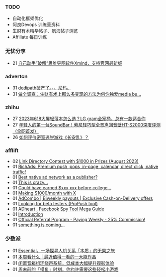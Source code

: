 ### TODO
-  自动化框架优化
-  阿良Devops 训练营资料
-  生财有术精华帖子、航海帖子浏览
-  Affiliate 每日训练

### 无忧分享
<!-- ruyo:START -->
-  21 [自己动手”破解”思维导图软件Xmind，支持官网最新版](https://51.ruyo.net/18460.html)<!-- ruyo:END -->

### advertcn
<!-- advertcn:START -->
-  31 [dedipath破产了。。。尼玛。](https://www.advertcn.com/forum.php?mod=viewthread&tid=111904)
-  31 [做个调查：生财有术上那么多变现的方法为何你独爱media bu...](https://www.advertcn.com/forum.php?mod=viewthread&tid=111890)<!-- advertcn:END -->

### zhihu
<!-- zhihu:START -->
-  27 [2023年618大屏轻薄本怎么选？LG gram全家桶，总有一款适合你](http://zhuanlan.zhihu.com/p/632641888?utm_campaign=rss&utm_medium=rss&utm_source=rss&utm_content=title)
-  27 [年轻人的第一台SoundBar！索尼轻巧型全景声回音壁HT-S2000深度评测（全网首发）](http://zhuanlan.zhihu.com/p/630990296?utm_campaign=rss&utm_medium=rss&utm_source=rss&utm_content=title)
-  26 [如何评价密室逃脱游戏《长安乱》？](http://www.zhihu.com/question/563950552/answer/3045961312?utm_campaign=rss&utm_medium=rss&utm_source=rss&utm_content=title)<!-- zhihu:END -->

### afflift
<!-- afflift:START -->
-  02 [Link Directory Contest with $1000 in Prizes &lpar;August 2023&rpar;](https://afflift.com/f/threads/link-directory-contest-with-1000-in-prizes-august-2023.11479/)
-  01 [RichAds: Premium push, pops, in-page, calendar, direct click, native traffic!](https://afflift.com/f/threads/richads-premium-push-pops-in-page-calendar-direct-click-native-traffic.991/)
-  01 [Best native ad network as a publisher?](https://afflift.com/f/threads/best-native-ad-network-as-a-publisher.10533/)
-  01 [This is crazy...](https://afflift.com/f/threads/this-is-crazy.11539/)
-  01 [Could have earned $xxx,xxx before college...](https://afflift.com/f/threads/could-have-earned-xxx-xxx-before-college.11374/)
-  01 [Making $1000/month with X](https://afflift.com/f/threads/making-1000-month-with-x.11494/)
-  01 [AdCombo | Biweekly payouts | Exclusive Cash-on-Delivery offers](https://afflift.com/f/threads/adcombo-biweekly-payouts-exclusive-cash-on-delivery-offers.3509/)
-  01 [Looking for beta testers &lpar;ProPush tool&rpar;](https://afflift.com/f/threads/looking-for-beta-testers-propush-tool.11522/)
-  01 [ADheart , Facebook Spy Tool Mega Guide](https://afflift.com/f/threads/adheart-facebook-spy-tool-mega-guide.11532/)
-  01 [Introduction](https://afflift.com/f/threads/introduction.11523/)
-  01 [Official Referral Program - Paying Weekly - 25% Commission!](https://afflift.com/f/threads/official-referral-program-paying-weekly-25-commission.754/)
-  01 [something is coming...](https://afflift.com/f/threads/something-is-coming.11533/)<!-- afflift:END -->

### 少数派
<!-- sspai:START -->
-  01 [Essential，一场探寻人机关系「本质」的无果之旅](https://sspai.com/prime/story/essential-phone)
-  01 [本周看什么 | 最近值得一看的一大瓶作品](https://sspai.com/post/82618)
-  01 [闲置音箱组环绕声系统，低成本大幅提升观影体验](https://sspai.com/post/82342)
-  01 [周末前的「摸鱼」时刻，你也许需要这些轻松小游戏](https://sspai.com/post/82609)<!-- sspai:END -->
